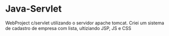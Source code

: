 # Java-Servlet
WebProject c/servlet utilizando o servidor apache tomcat.
Criei um sistema de cadastro de empresa com lista, ultiziando JSP, JS e CSS

